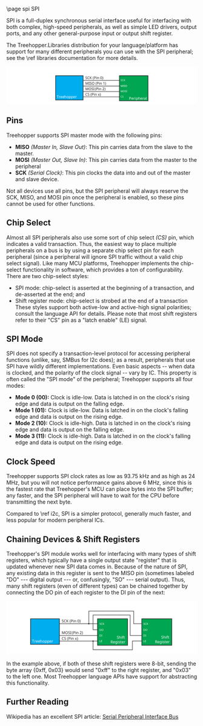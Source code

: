 \page spi SPI

SPI is a full-duplex synchronous serial interface useful for interfacing with both complex, high-speed peripherals, as well as simple LED drivers, output ports, and any other general-purpose input or output shift register.

The Treehopper.Libraries distribution for your language/platform has support for many different peripherals you can use with the SPI peripheral; see the \ref libraries documentation for more details.

![Basic SPI interfacing](images/spi-overview.svg)

## Pins
Treehopper supports SPI master mode with the following pins:
 - <b>MISO</b> <i>(Master In, Slave Out)</i>: This pin carries data from the slave to the master.
 - <b>MOSI</b> <i>(Master Out, Slave In)</i>: This pin carries data from the master to the peripheral
 - <b>SCK</b> <i>(Serial Clock)</i>: This pin clocks the data into and out of the master and slave device.

Not all devices use all pins, but the SPI peripheral will always reserve the SCK, MISO, and MOSI pin once the peripheral is enabled, so these pins cannot be used for other functions.

## Chip Select
Almost all SPI peripherals also use some sort of chip select <i>(CS)</i> pin, which indicates a valid transaction. Thus, the easiest way to place multiple peripherals on a bus is by using a separate chip select pin for each peripheral (since a peripheral will ignore SPI traffic without a valid chip select signal). Like many MCU platforms, Treehopper implements the chip-select functionality in software, which provides a ton of configurability. There are two chip-select styles:
 - SPI mode: chip-select is asserted at the beginning of a transaction, and de-asserted at the end; and
 - Shift register mode: chip-select is strobed at the end of a transaction
These styles support both active-low and active-high signal polarities; consult the language API for details. Please note that most shift registers refer to their "CS" pin as a "latch enable" (LE) signal.

## SPI Mode
SPI does not specify a transaction-level protocol for accessing peripheral functions (unlike, say, SMBus for I2c does); as a result, peripherals that use SPI have wildly different implementations. Even basic aspects -- when data is clocked, and the polarity of the clock signal -- vary by IC. This property is often called the "SPI mode" of the peripheral; Treehopper supports all four modes:
 - <b>Mode 0 (00):</b> Clock is idle-low. Data is latched in on the clock's rising edge and data is output on the falling edge.
 - <b>Mode 1 (01):</b> Clock is idle-low. Data is latched in on the clock's falling edge and data is output on the rising edge.
 - <b>Mode 2 (10):</b> Clock is idle-high. Data is latched in on the clock's rising edge and data is output on the falling edge.
 - <b>Mode 3 (11):</b> Clock is idle-high. Data is latched in on the clock's falling edge and data is output on the rising edge.

## Clock Speed
Treehopper supports SPI clock rates as low as 93.75 kHz and as high as 24 MHz, but you will not notice performance gains above 6 MHz, since this is the fastest rate that Treehopper's MCU can place bytes into the SPI buffer; any faster, and the SPI peripheral will have to wait for the CPU before transmitting the next byte.

Compared to \ref i2c, SPI is a simpler protocol, generally much faster, and less popular for modern peripheral ICs.

## Chaining Devices & Shift Registers
Treehopper's SPI module works well for interfacing with many types of shift registers, which typically have a single output state "register" that is updated whenever new SPI data comes in. Because of the nature of SPI, any existing data in this register is sent to the MISO pin (sometimes labeled "DO" --- digital output --- or, confusingly, "SO" --- serial output). Thus, many shift registers (even of different types) can be chained together by connecting the DO pin of each register to the DI pin of the next:

![Many shift registers can share the SPI bus and CS line](images/spi-shift-register.svg)


In the example above, if both of these shift registers were 8-bit, sending the byte array {0xff, 0x03} would send "0xff" to the right register, and "0x03" to the left one. Most Treehopper language APIs have support for abstracting this functionality.

 ## Further Reading
 Wikipedia has an excellent SPI article: [Serial Peripheral Interface Bus](https://en.wikipedia.org/wiki/Serial_Peripheral_Interface_Bus)